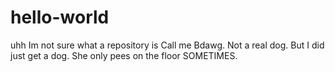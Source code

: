 # hello-world
uhh Im not sure what a repository is
Call me Bdawg. Not a real dog. But I did just get a dog. She only pees on the floor SOMETIMES.
